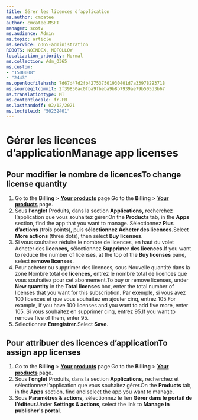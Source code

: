 ```yaml
---
title: Gérer les licences d’application
ms.author: cmcatee
author: cmcatee-MSFT
manager: scotv
ms.audience: Admin
ms.topic: article
ms.service: o365-administration
ROBOTS: NOINDEX, NOFOLLOW
localization_priority: Normal
ms.collection: Adm_O365
ms.custom:
- "1500008"
- "2443"
ms.openlocfilehash: 7d67d47d2fb427537501930401d7a33978293718
ms.sourcegitcommit: 2f39850ac0fba9fbeba9b8b7939ae79b505d3b67
ms.translationtype: MT
ms.contentlocale: fr-FR
ms.lasthandoff: 02/12/2021
ms.locfileid: "50232401"
---
```

# <a name="manage-app-licenses"></a><span data-ttu-id="2d7cd-102">Gérer les licences d’application</span><span class="sxs-lookup"><span data-stu-id="2d7cd-102">Manage app licenses</span></span>

## <a name="to-change-license-quantity"></a><span data-ttu-id="2d7cd-103">Pour modifier le nombre de licences</span><span class="sxs-lookup"><span data-stu-id="2d7cd-103">To change license quantity</span></span>

1. <span data-ttu-id="2d7cd-104">Go to the **Billing**  >  **[Your products](https://go.microsoft.com/fwlink/p/?linkid=842054)** page.</span><span class="sxs-lookup"><span data-stu-id="2d7cd-104">Go to the **Billing** > **[Your products](https://go.microsoft.com/fwlink/p/?linkid=842054)** page.</span></span>
2. <span data-ttu-id="2d7cd-105">Sous **l’onglet** Produits, dans la section **Applications,** recherchez l’application que vous souhaitez gérer.</span><span class="sxs-lookup"><span data-stu-id="2d7cd-105">On the **Products** tab, in the **Apps** section, find the app that you want to manage.</span></span> <span data-ttu-id="2d7cd-106">Sélectionnez **Plus d’actions** (trois points), puis **sélectionnez Acheter des licences.**</span><span class="sxs-lookup"><span data-stu-id="2d7cd-106">Select **More actions** (three dots), then select **Buy licenses**.</span></span>
3. <span data-ttu-id="2d7cd-107">Si vous souhaitez réduire le nombre de licences, en haut du volet Acheter des **licences,** sélectionnez **Supprimer des licences.**</span><span class="sxs-lookup"><span data-stu-id="2d7cd-107">If you want to reduce the number of licenses, at the top of the **Buy licenses** pane, select **remove licenses**.</span></span>
4. <span data-ttu-id="2d7cd-108">Pour acheter ou supprimer  des licences, sous Nouvelle quantité dans la zone Nombre total de **licences,** entrez le nombre total de licences que vous souhaitez pour cet abonnement.</span><span class="sxs-lookup"><span data-stu-id="2d7cd-108">To buy or remove licenses, under **New quantity** in the **Total licenses** box, enter the total number of licenses that you want for this subscription.</span></span> <span data-ttu-id="2d7cd-109">Par exemple, si vous avez 100 licences et que vous souhaitez en ajouter cinq, entrez 105.</span><span class="sxs-lookup"><span data-stu-id="2d7cd-109">For example, if you have 100 licenses and you want to add five more, enter 105.</span></span> <span data-ttu-id="2d7cd-110">Si vous souhaitez en supprimer cinq, entrez 95.</span><span class="sxs-lookup"><span data-stu-id="2d7cd-110">If you want to remove five of them, enter 95.</span></span>
5. <span data-ttu-id="2d7cd-111">Sélectionnez **Enregistrer**.</span><span class="sxs-lookup"><span data-stu-id="2d7cd-111">Select **Save**.</span></span>

## <a name="to-assign-app-licenses"></a><span data-ttu-id="2d7cd-112">Pour attribuer des licences d’application</span><span class="sxs-lookup"><span data-stu-id="2d7cd-112">To assign app licenses</span></span>

1. <span data-ttu-id="2d7cd-113">Go to the **Billing**  >  **[Your products](https://go.microsoft.com/fwlink/p/?linkid=842054)** page.</span><span class="sxs-lookup"><span data-stu-id="2d7cd-113">Go to the **Billing** > **[Your products](https://go.microsoft.com/fwlink/p/?linkid=842054)** page.</span></span>
2. <span data-ttu-id="2d7cd-114">Sous **l’onglet** Produits, dans la section **Applications,** recherchez et sélectionnez l’application que vous souhaitez gérer.</span><span class="sxs-lookup"><span data-stu-id="2d7cd-114">On the **Products** tab, in the **Apps** section, find and select the app you want to manage.</span></span>
3. <span data-ttu-id="2d7cd-115">Sous **Paramètres & actions,** sélectionnez le lien **Gérer dans le portail de l’éditeur.**</span><span class="sxs-lookup"><span data-stu-id="2d7cd-115">Under **Settings & actions**, select the link to **Manage in publisher's portal**.</span></span>